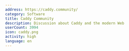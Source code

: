 ```yaml
---
address: https://caddy.community/
category: Software
title: Caddy Community
description: Discussion about Caddy and the modern Web
userCount: 3994
icon: caddy.png
activity: high
language: en
---
```

